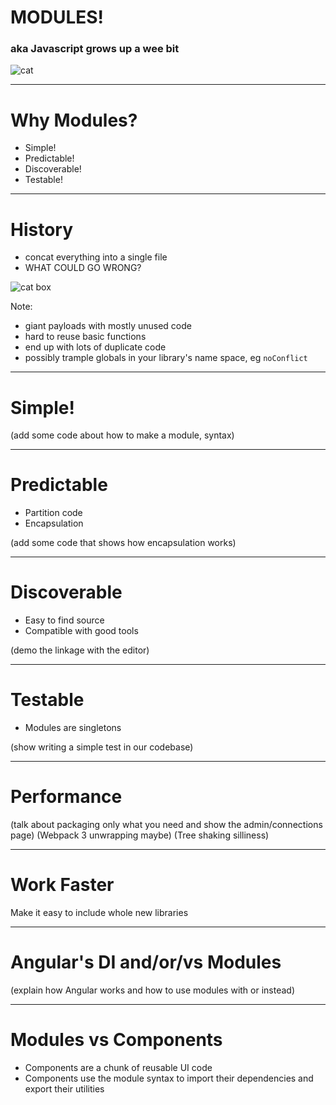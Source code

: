 # MODULES!
### aka Javascript grows up a wee bit

![cat](https://media.giphy.com/media/Sjj8NXm7E10qs/giphy.gif)

---

# Why Modules?
* Simple!
* Predictable!
* Discoverable!
* Testable!

---

# History
* concat everything into a single file
* WHAT COULD GO WRONG?

![cat box](https://media.giphy.com/media/56xijcnShy5sA/giphy.gif)

Note:
* giant payloads with mostly unused code
* hard to reuse basic functions
* end up with lots of duplicate code
* possibly trample globals in your library's name space, eg `noConflict`

---

# Simple!

(add some code about how to make a module, syntax)

---

# Predictable
  * Partition code
  * Encapsulation

(add some code that shows how encapsulation works)

---

# Discoverable
 * Easy to find source
 * Compatible with good tools

(demo the linkage with the editor)

--- 

# Testable
* Modules are singletons

(show writing a simple test in our codebase)

---

# Performance

(talk about packaging only what you need and show the admin/connections page)
(Webpack 3 unwrapping maybe)
(Tree shaking silliness)

---

# Work Faster

Make it easy to include whole new libraries

---

# Angular's DI and/or/vs Modules

(explain how Angular works and how to use modules with or instead)

---

# Modules vs Components

* Components are a chunk of reusable UI code
* Components use the module syntax to import their dependencies and export their utilities
